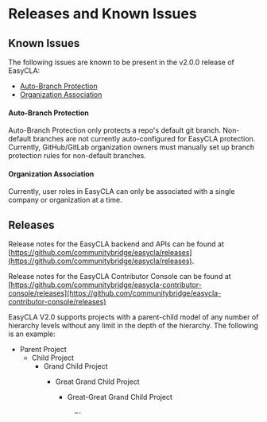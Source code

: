 # Releases and Known Issues

## Known Issues

The following issues are known to be present in the v2.0.0 release of EasyCLA:

* [Auto-Branch Protection](releases-and-known-issues.md#auto-branch-protection)
* [Organization Association](releases-and-known-issues.md#organization-association)

#### Auto-Branch Protection

Auto-Branch Protection only protects a repo's default git branch. Non-default branches are not currently auto-configured for EasyCLA protection. Currently, GitHub/GitLab organization owners must manually set up branch protection rules for non-default branches.

#### Organization Association

Currently, user roles in EasyCLA can only be associated with a single company or organization at a time.

## Releases

Release notes for the EasyCLA backend and APIs can be found at [https://github.com/communitybridge/easycla/releases](https://github.com/communitybridge/easycla/releases).

Release notes for the EasyCLA Contributor Console can be found at [https://github.com/communitybridge/easycla-contributor-console/releases](https://github.com/communitybridge/easycla-contributor-console/releases)

EasyCLA V2.0 supports projects with a parent-child model of any number of hierarchy levels without any limit in the depth of the hierarchy. The following is an example:

* Parent Project
  * Child Project
    * Grand Child Project
      * Great Grand Child Project

        * Great-Great Grand Child Project

                ….

